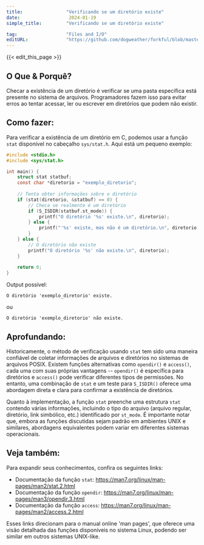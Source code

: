 ```yaml
---
title:                "Verificando se um diretório existe"
date:                  2024-01-19
simple_title:         "Verificando se um diretório existe"

tag:                  "Files and I/O"
editURL:              "https://github.com/dogweather/forkful/blob/master/content/pt/c/checking-if-a-directory-exists.md"
---
```


{{< edit_this_page >}}

## O Que & Porquê?

Checar a existência de um diretório é verificar se uma pasta específica está presente no sistema de arquivos. Programadores fazem isso para evitar erros ao tentar acessar, ler ou escrever em diretórios que podem não existir.

## Como fazer:

Para verificar a existência de um diretório em C, podemos usar a função `stat` disponível no cabeçalho `sys/stat.h`. Aqui está um pequeno exemplo:

```c
#include <stdio.h>
#include <sys/stat.h>

int main() {
    struct stat statbuf;
    const char *diretorio = "exemplo_diretorio";
    
    // Tenta obter informações sobre o diretório
    if (stat(diretorio, &statbuf) == 0) {
        // Checa se realmente é um diretório
        if (S_ISDIR(statbuf.st_mode)) {
            printf("O diretório '%s' existe.\n", diretorio);
        } else {
            printf("'%s' existe, mas não é um diretório.\n", diretorio);
        }
    } else {
        // O diretório não existe
        printf("O diretório '%s' não existe.\n", diretorio);
    }
    
    return 0;
}
```

Output possível:

```
O diretório 'exemplo_diretorio' existe.
```
ou
```
O diretório 'exemplo_diretorio' não existe.
```

## Aprofundando:

Historicamente, o método de verificação usando `stat` tem sido uma maneira confiável de coletar informações de arquivos e diretórios no sistemas de arquivos POSIX. Existem funções alternativas como `opendir()` e `access()`, cada uma com suas próprias vantagens -- `opendir()` é específica para diretórios e `access()` pode verificar diferentes tipos de permissões. No entanto, uma combinação de `stat` e um teste para `S_ISDIR()` oferece uma abordagem direta e clara para confirmar a existência de diretórios.

Quanto à implementação, a função `stat` preenche uma estrutura `stat` contendo várias informações, incluindo o tipo do arquivo (arquivo regular, diretório, link simbólico, etc.) identificado por `st_mode`. É importante notar que, embora as funções discutidas sejam padrão em ambientes UNIX e similares, abordagens equivalentes podem variar em diferentes sistemas operacionais.

## Veja também:

Para expandir seus conhecimentos, confira os seguintes links:

- Documentação da função `stat`: https://man7.org/linux/man-pages/man2/stat.2.html
- Documentação da função `opendir`: https://man7.org/linux/man-pages/man3/opendir.3.html
- Documentação da função `access`: https://man7.org/linux/man-pages/man2/access.2.html

Esses links direcionam para o manual online 'man pages', que oferece uma visão detalhada das funções disponíveis no sistema Linux, podendo ser similar em outros sistemas UNIX-like.
